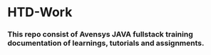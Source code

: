 # HTD-Work

### This repo consist of Avensys JAVA fullstack training documentation of learnings, tutorials and assignments.
